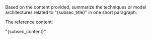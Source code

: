 Based on the content provided, summarize the techniques or model architectures related to "{subsec_title}" in one short paragraph.

The reference content:

"{subsec_content}"

